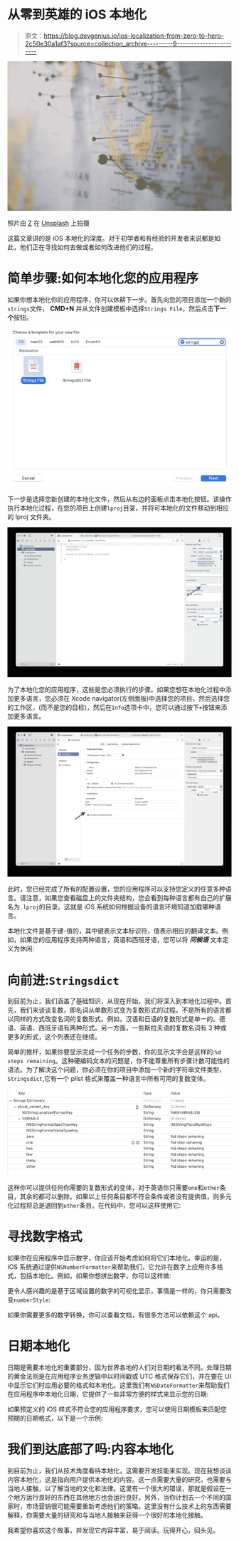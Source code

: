 # 从零到英雄的 iOS 本地化

> 原文：<https://blog.devgenius.io/ios-localization-from-zero-to-hero-2c50e30a1af3?source=collection_archive---------9----------------------->

![](img/0229733e9cf1d72be79c77908c4c9d2b.png)

照片由 [Z](https://unsplash.com/@dead____artist?utm_source=unsplash&utm_medium=referral&utm_content=creditCopyText) 在 [Unsplash](https://unsplash.com/s/photos/localization?utm_source=unsplash&utm_medium=referral&utm_content=creditCopyText) 上拍摄

这篇文章讲的是 iOS 本地化的深度。对于初学者和有经验的开发者来说都是如此，他们正在寻找如何去做或者如何改进他们的过程。

# 简单步骤:如何本地化您的应用程序

如果你想本地化你的应用程序，你可以休耕下一步。首先向您的项目添加一个新的`strings`文件， **CMD+N** 并从文件创建模板中选择`Strings File`，然后点击**下一个**按钮。

![](img/d21a8911a0340c67754f8818d0b97a01.png)

下一步是选择您新创建的本地化文件，然后从右边的面板点击本地化按钮。该操作执行本地化过程，在您的项目上创建`lproj`目录，并将可本地化的文件移动到相应的 lproj 文件夹。

![](img/a83f076c2a42aa294d7c60244e22be1e.png)

为了本地化您的应用程序，这些是您必须执行的步骤。如果您想在本地化过程中添加更多语言，您必须在 Xcode navigator(左侧面板)中选择您的项目，然后选择您的工作区，(而不是您的目标)，然后在`Info`选项卡中，您可以通过按下`+`按钮来添加更多语言。

![](img/32df1a7780753d254d81ad11f2bb9dd6.png)

此时，您已经完成了所有的配置设置，您的应用程序可以支持您定义的任意多种语言。请注意，如果您查看磁盘上的文件夹结构，您会看到每种语言都有自己的扩展名为`.lproj`的目录。这就是 iOS 系统如何根据设备的语言环境知道加载哪种语言。

本地化文件是基于键-值的，其中键表示文本标识符，值表示相应的翻译文本。例如，如果您的应用程序支持两种语言，英语和西班牙语，您可以将 ***问候语*** 文本定义为休闲:

# 向前进:`Stringsdict`

到目前为止，我们涵盖了基础知识，从现在开始，我们将深入到本地化过程中。首先，我们来谈谈复数，即名词从单数形式变为复数形式的过程。不是所有的语言都以同样的方式改变名词的复数形式。例如，汉语和日语的复数形式是单一的。德语、英语、西班牙语有两种形式。另一方面，一些斯拉夫语的复数名词有 3 种或更多的形式，这个列表还在继续。

简单的推杆，如果你要显示完成一个任务的步数，你的显示文字会是这样的:`%d steps remaining`。这种硬编码文本的问题是，你不能尊重所有步骤计数可能性的语法。为了解决这个问题，你必须在你的项目中添加一个新的字符串文件类型，`Stringsdict`,它有一个 plist 格式来覆盖一种语言中所有可用的复数变体。

![](img/56347e67e03cc1abd804110f2937092e.png)

这样你可以提供任何你需要的复数形式的变体，对于英语你只需要`one`和`other`条目，其余的都可以删除。如果以上任何条目都不符合条件或者没有提供值，则多元化过程将总是退回到`other`条目。在代码中，您可以这样使用它:

# 寻找数字格式

如果你在应用程序中显示数字，你应该开始考虑如何将它们本地化。幸运的是，iOS 系统通过提供`NSNumberFormatter`来帮助我们，它允许在数字上应用许多格式，包括本地化。例如，如果你想拼出数字，你可以这样做:

更令人感兴趣的是基于区域设置的数字的可视化显示，事情是一样的，你只需要改变`numberStyle`:

如果你需要更多的数字转换，你可以查看文档，有很多方法可以依赖这个 api。

# 日期本地化

日期是需要本地化的重要部分，因为世界各地的人们对日期的看法不同。处理日期的黄金法则是在应用程序业务逻辑中以时间戳或 UTC 格式保存它们，并在要在 UI 中显示它们时应用必要的格式和本地化。这里我们有`NSDateFormatter`来帮助我们在应用程序中本地化日期，它提供了一些非常方便的样式来显示您的日期:

如果预定义的 iOS 样式不符合您的应用程序要求，您可以使用日期模板来匹配您预期的日期格式，以下是一个示例:

# 我们到达底部了吗:内容本地化

到目前为止，我们从技术角度看待本地化，这需要开发技能来实现。现在我想谈谈内容本地化，这是指向用户提供本地化的内容。这一点需要大量的研究，也需要与当地人接触，以了解当地的文化和法律。这里有一个很大的错误，那就是假设在一个地方运行良好的东西在其他地方也会运行良好。另外，当你计划去一个不同的国家时，市场营销很可能需要重新考虑他们的策略。这里没有什么技术上的东西需要解释，你需要大量的研究和与当地人接触来获得一个很好的本地化接触。

我希望你喜欢这个故事，并发现它内容丰富，易于阅读。玩得开心，回头见。